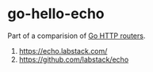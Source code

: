 # go-hello-echo

Part of a comparision of [Go HTTP routers](https://github.com/avelino/awesome-go/blob/master/README.md#routers).

1. https://echo.labstack.com/
1. https://github.com/labstack/echo

